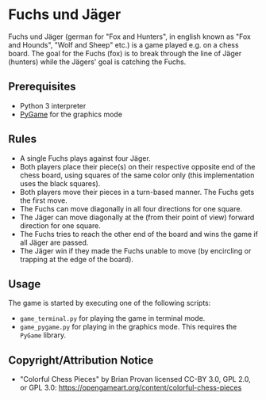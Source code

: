 # Fuchs und Jäger

Fuchs und Jäger (german for "Fox and Hunters", in english known as "Fox and Hounds", "Wolf and Sheep" etc.) is a game played e.g. on a chess board. The goal for the Fuchs (fox) is to break through the line of Jäger (hunters) while the Jägers' goal is catching the Fuchs.

## Prerequisites

* Python 3 interpreter
* [PyGame](https://www.pygame.org) for the graphics mode

## Rules

* A single Fuchs plays against four Jäger.  
* Both players place their piece(s) on their respective opposite end of the chess board, using squares of the same color only (this implementation uses the black squares).
* Both players move their pieces in a turn-based manner. The Fuchs gets the first move.
* The Fuchs can move diagonally in all four directions for one square.
* The Jäger can move diagonally at the (from their point of view) forward direction for one square.
* The Fuchs tries to reach the other end of the board and wins the game if all Jäger are passed.
* The Jäger win if they made the Fuchs unable to move (by encircling or trapping at the edge of the board).

## Usage

The game is started by executing one of the following scripts:
* `game_terminal.py` for playing the game in terminal mode.
* `game_pygame.py` for playing in the graphics mode. This requires the `PyGame` library.

## Copyright/Attribution Notice

* "Colorful Chess Pieces" by Brian Provan licensed CC-BY 3.0, GPL 2.0, or GPL 3.0: https://opengameart.org/content/colorful-chess-pieces
